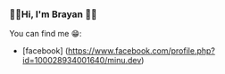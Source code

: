 ### 🎸🎶Hi, I'm Brayan 🤟🏴
You can find me 😁:
- [facebook] (https://www.facebook.com/profile.php?id=100028934001640/minu.dev)
